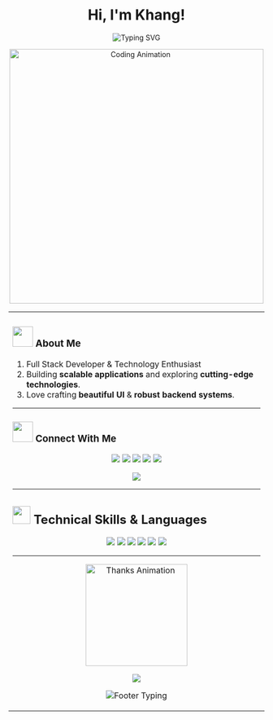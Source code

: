 # <div align="center">Hi, I'm Khang! </div>

<div align="center">
  <img src="https://readme-typing-svg.herokuapp.com?font=Fira+Code&weight=600&size=28&pause=1000&color=00D4FF&center=true&vCenter=true&random=false&width=600&lines=Full+Stack+Developer+%F0%9F%9A%80;Software+Engineer+%F0%9F%92%BB;Cloud+%26+DevOps+Architecture+%F0%9F%94%A7" alt="Typing SVG" />
</div>



<!-- INTRO SECTION -->
<p align="center">
  <img src="https://media.giphy.com/media/qgQUggAC3Pfv687qPC/giphy.gif" width="500" alt="Coding Animation"/>
</p>

<table>
<tr>
<td width="50%" valign="top">

### <img src="https://media.giphy.com/media/VgCDAzcKvsR6OM0uWg/giphy.gif" width="40"> About Me  
1. Full Stack Developer & Technology Enthusiast
2. Building **scalable applications** and exploring **cutting-edge technologies**.  
3. Love crafting **beautiful UI** & **robust backend systems**.

---

### <img src="https://media.giphy.com/media/LnQjpWaON8nhr21vNW/giphy.gif" width="40"> Connect With Me  
<p align="center">
  <a href="https://www.linkedin.com/in/tuankhangphan/" target="_blank"><img src="https://img.shields.io/badge/LinkedIn-%230A66C2.svg?style=for-the-badge&logo=linkedin&logoColor=white"/></a>
  <a href="https://www.facebook.com/profile.php?id=100078998434458" target="_blank"><img src="https://img.shields.io/badge/Facebook-%231877F2.svg?style=for-the-badge&logo=facebook&logoColor=white"/></a>
  <a href="https://leetcode.com/u/KHcqTUn9ld/" target="_blank"><img src="https://img.shields.io/badge/LeetCode-%23FFA116.svg?style=for-the-badge&logo=leetcode&logoColor=white"/></a>
  <a href="mailto:2006tuankhang@gmail.com" target="_blank"><img src="https://img.shields.io/badge/Email-%23EA4335.svg?style=for-the-badge&logo=gmail&logoColor=white"/></a>
  <a href="https://portfoliokhang.vercel.app" target="_blank"><img src="https://img.shields.io/badge/Portfolio-%23000000.svg?style=for-the-badge&logo=github&logoColor=white"/></a>
</p>

<p align="center">
  <img src="https://capsule-render.vercel.app/api?type=rect&color=gradient&customColorList=12,20,2,25,30&height=2&section=header"/>
</p>

---

<!-- SKILLS SECTION -->
## <img src="https://media.giphy.com/media/iY8CRBdQXODJSCERIr/giphy.gif" width="35"> Technical Skills & Languages

<div align="center">
  <img src="https://skillicons.dev/icons?i=js,ts,python,java,cpp,go,c,html,css&theme=dark&perline=11" />
  <img src="https://skillicons.dev/icons?i=react,nextjs,redux,tailwind,vite&theme=dark" />
  <img src="https://skillicons.dev/icons?i=nodejs,express,django,fastapi,flask,spring,dotnet&theme=dark" />
  <img src="https://skillicons.dev/icons?i=mongodb,postgresql,redis,firebase,supabase&theme=dark" />
  <img src="https://skillicons.dev/icons?i=aws,gcp&theme=dark" />
  <img src="https://skillicons.dev/icons?i=docker,kubernetes,githubactions&theme=dark" />
</div>

---

<!-- FOOTER -->
<p align="center">
  <img src="https://media.giphy.com/media/LmNwrBhejkK9EFP504/giphy.gif" width="200" alt="Thanks Animation"/>
</p>

<p align="center">
  <img src="https://capsule-render.vercel.app/api?type=waving&color=gradient&customColorList=6,11,20&height=150&section=footer&text=Thanks%20for%20visiting!&fontSize=42&fontColor=fff&animation=twinkling&fontAlignY=65"/>
</p>

<p align="center">
  <img src="https://readme-typing-svg.herokuapp.com?font=Fira+Code&weight=600&size=22&pause=2000&color=00F5FF&center=true&vCenter=true&width=800&lines=Let's+build+something+amazing+together!+🚀;Always+open+to+collaborate+on+exciting+projects!+✨" alt="Footer Typing"/>
</p>
